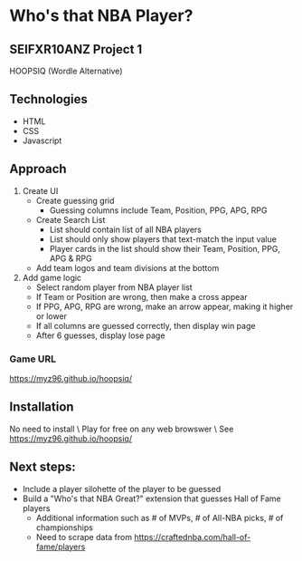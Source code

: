 # Who's that NBA Player?
## SEIFXR10ANZ Project 1 
HOOPSIQ (Wordle Alternative)

## Technologies
- HTML
- CSS
- Javascript

## Approach
1. Create UI
    - Create guessing grid
        - Guessing columns include Team, Position, PPG, APG, RPG
    - Create Search List
        - List should contain list of all NBA players
        - List should only show players that text-match the input value
        - Player cards in the list should show their Team, Position, PPG, APG & RPG
    - Add team logos and team divisions at the bottom
2. Add game logic
    - Select random player from NBA player list
    - If Team or Position are wrong, then make a cross appear
    - If PPG, APG, RPG are wrong, make an arrow appear, making it higher or lower
    - If all columns are guessed correctly, then display win page
    - After 6 guesses, display lose page

### Game URL
https://myz96.github.io/hoopsiq/

## Installation
No need to install \\
Play for free on any web browswer \\
See https://myz96.github.io/hoopsiq/

## Next steps:
- Include a player silohette of the player to be guessed
- Build a "Who's that NBA Great?" extension that guesses Hall of Fame players
    - Additional information such as # of MVPs, # of All-NBA picks, # of championships 
    - Need to scrape data from https://craftednba.com/hall-of-fame/players